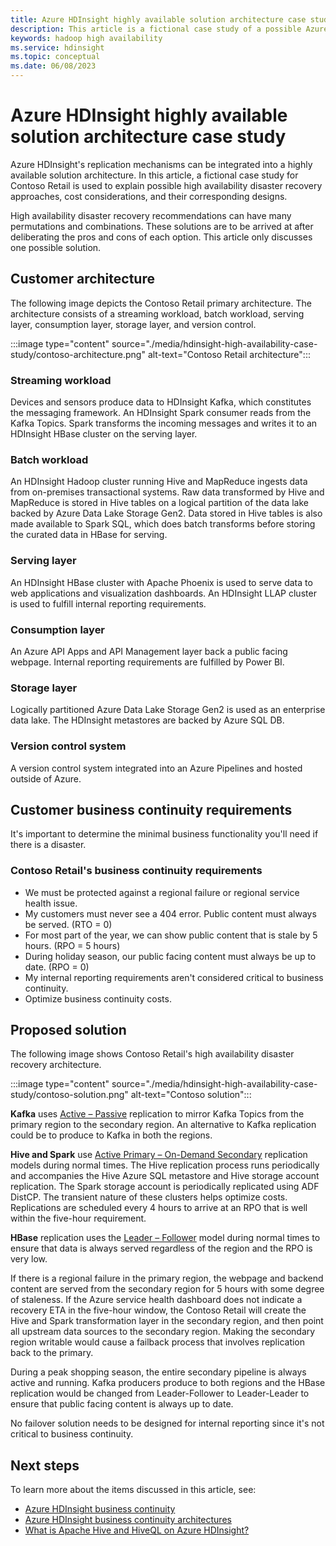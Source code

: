 ```yaml
---
title: Azure HDInsight highly available solution architecture case study
description: This article is a fictional case study of a possible Azure HDInsight highly available solution architecture.
keywords: hadoop high availability
ms.service: hdinsight
ms.topic: conceptual
ms.date: 06/08/2023
---
```


# Azure HDInsight highly available solution architecture case study

Azure HDInsight's replication mechanisms can be integrated into a highly available solution architecture. In this article, a fictional case study for Contoso Retail is used to explain possible high availability disaster recovery approaches, cost considerations, and their corresponding designs.

High availability disaster recovery recommendations can have many permutations and combinations. These solutions are to be arrived at after deliberating the pros and cons of each option. This article only discusses one possible solution.

## Customer architecture

The following image depicts the Contoso Retail primary architecture. The architecture consists of a streaming workload, batch workload, serving layer, consumption layer, storage layer, and version control.

:::image type="content" source="./media/hdinsight-high-availability-case-study/contoso-architecture.png" alt-text="Contoso Retail architecture":::

### Streaming workload

Devices and sensors produce data to HDInsight Kafka, which constitutes the messaging framework. An HDInsight Spark consumer reads from the Kafka Topics. Spark transforms the incoming messages and writes it to an HDInsight HBase cluster on the serving layer.

### Batch workload

An HDInsight Hadoop cluster running Hive and MapReduce ingests data from on-premises transactional systems. Raw data transformed by Hive and MapReduce is stored in Hive tables on a logical partition of the data lake backed by Azure Data Lake Storage Gen2. Data stored in Hive tables is also made available to Spark SQL, which does batch transforms before storing the curated data in HBase for serving.

### Serving layer

An HDInsight HBase cluster with Apache Phoenix is used to serve data to web applications and visualization dashboards. An HDInsight LLAP cluster is used to fulfill internal reporting requirements.

### Consumption layer

An Azure API Apps and API Management layer back a public facing webpage. Internal reporting requirements are fulfilled by Power BI.

### Storage layer

Logically partitioned Azure Data Lake Storage Gen2 is used as an enterprise data lake. The HDInsight metastores are backed by Azure SQL DB.

### Version control system

A version control system integrated into an Azure Pipelines and hosted outside of Azure.

## Customer business continuity requirements

It's important to determine the minimal business functionality you'll need if there is a disaster.

### Contoso Retail's business continuity requirements

* We must be protected against a regional failure or regional service health issue.
* My customers must never see a 404 error. Public content must always be served. (RTO = 0)  
* For most part of the year, we can show public content that is stale by 5 hours. (RPO = 5 hours)
* During holiday season, our public facing content must always be up to date. (RPO = 0)
* My internal reporting requirements aren't considered critical to business continuity.
* Optimize business continuity costs.

## Proposed solution

The following image shows Contoso Retail's high availability disaster recovery architecture.

:::image type="content" source="./media/hdinsight-high-availability-case-study/contoso-solution.png" alt-text="Contoso solution":::

**Kafka** uses [Active – Passive](hdinsight-business-continuity-architecture.md#apache-kafka) replication to mirror Kafka Topics from the primary region to the secondary region. An alternative to Kafka replication could be to produce to Kafka in both the regions.

**Hive and Spark** use [Active Primary – On-Demand Secondary](hdinsight-business-continuity-architecture.md#apache-spark) replication models during normal times. The Hive replication process runs periodically and accompanies the Hive Azure SQL metastore and Hive storage account replication. The Spark storage account is periodically replicated using ADF DistCP. The transient nature of these clusters helps optimize costs. Replications are scheduled every 4 hours to arrive at an RPO that is well within the five-hour requirement.

**HBase** replication uses the [Leader – Follower](hdinsight-business-continuity-architecture.md#apache-hbase) model during normal times to ensure that data is always served regardless of the region and the RPO is very low.

If there is a regional failure in the primary region, the webpage and backend content are served from the secondary region for 5 hours with some degree of staleness. If the Azure service health dashboard does not indicate a recovery ETA in the five-hour window, the Contoso Retail will create the Hive and Spark transformation layer in the secondary region, and then point all upstream data sources to the secondary region. Making the secondary region writable would cause a failback process that involves replication back to the primary.

During a peak shopping season, the entire secondary pipeline is always active and running. Kafka producers produce to both regions and the HBase replication would be changed from Leader-Follower to Leader-Leader to ensure that public facing content is always up to date.

No failover solution needs to be designed for internal reporting since it's not critical to business continuity.

## Next steps

To learn more about the items discussed in this article, see:

* [Azure HDInsight business continuity](./hdinsight-business-continuity.md)
* [Azure HDInsight business continuity architectures](./hdinsight-business-continuity-architecture.md)
* [What is Apache Hive and HiveQL on Azure HDInsight?](./hadoop/hdinsight-use-hive.md)
